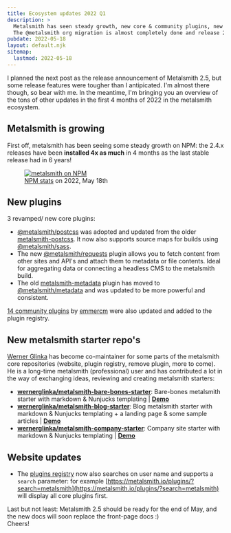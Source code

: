 ```yaml
---
title: Ecosystem updates 2022 Q1
description: >
  Metalsmith has seen steady growth, new core & community plugins, new starter repo's, and a new co-maintainer.
  The @metalsmith org migration is almost completely done and release 2.5 is approaching!
pubdate: 2022-05-18
layout: default.njk
sitemap:
  lastmod: 2022-05-18
---
```


I planned the next post as the release announcement of Metalsmith 2.5, but some release features were tougher than I antipicated.
I'm almost there though, so bear with me. In the meantime, I'm bringing you an overview of the tons of other updates in the first 4 months of 2022 in the metalsmith ecosystem.

## Metalsmith is growing

First off, metalsmith has been seeing some steady growth on NPM: the 2.4.x releases have been **installed 4x as much** in 4 months
as the last stable release had in 6 years!

<figure class="Image">
  <a href="metalsmith-on-npm-2022-Q1.png">
    <img src="metalsmith-on-npm-2022-Q1.png" alt="metalsmith on NPM">
  </a>
  <figcaption><a href="https://www.npmjs.com/package/metalsmith">NPM stats</a> on 2022, May 18th</figcaption>
</figure>

## New plugins

3 revamped/ new core plugins:

* [@metalsmith/postcss](https://github.com/metalsmith/postcss) was adopted and updated from the older [metalsmith-postcss](https://github.com/axa-ch/metalsmith-postcss). It now also supports source maps for builds using [@metalsmith/sass](https://github.com/metalsmith/sass).
* The new [@metalsmith/requests](https://github.com/metalsmith/requests) plugin allows you to fetch content from other sites and API's and attach them to metadata or file contents. Ideal for aggregating data or connecting a headless CMS to the metalsmith build.
* The old [metalsmith-metadata](https://npmjs.com/package/metalsmith-metadata) plugin has moved to [@metalsmith/metadata](https://github.com/metalsmith/metadata) and was updated to be more powerful and consistent.

[14 community plugins](/plugins/?search=emmercm) by [emmercm](https://github.com/emmercm) were also updated and added to the plugin registry.

## New metalsmith starter repo's

[Werner Glinka](https://github.com/wernerglinka) has become co-maintainer for some parts of the metalsmith core repositories (website, plugin registry, remove plugin, more to come). He is a long-time metalsmith (professional) user and has contributed a lot in the way of exchanging ideas, reviewing and creating metalsmith starters:

* **[wernerglinka/metalsmith-bare-bones-starter](https://github.com/wernerglinka/metalsmith-bare-bones-starter)**: Bare-bones metalsmith starter with markdown & Nunjucks templating | **[Demo](https://metalsmith-bare-bones-starter.netlify.app/)**
* **[wernerglinka/metalsmith-blog-starter](https://github.com/wernerglinka/metalsmith-blog-starter)**: Blog metalsmith starter with markdown & Nunjucks templating + a landing page & some sample articles | **[Demo](https://metalsmith-blog-starter.netlify.app/)**
* **[wernerglinka/metalsmith-company-starter](https://github.com/wernerglinka/metalsmith-company-starter)**: Company site starter with markdown & Nunjucks templating | **[Demo](https://metalsmith-company-starter.netlify.app/)**

## Website updates

* The [plugins registry](/plugins) now also searches on user name and supports a `search` parameter: for example [https://metalsmith.io/plugins/?search=metalsmith](https://metalsmith.io/plugins/?search=metalsmith) will display all core plugins first.


Last but not least: Metalsmith 2.5 should be ready for the end of May, and the new docs will soon replace the front-page docs :)  
Cheers!
